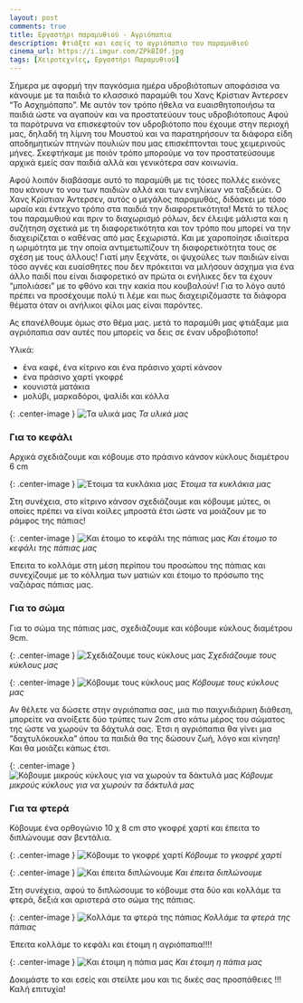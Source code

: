 ```yaml
---
layout: post
comments: true
title: Εργαστήρι παραμυθιού - Αγριόπαπια
description: Φτιάξτε και εσείς το αγριόπαπιο του παραμυθιού
cinema_url: https://i.imgur.com/ZPkBI0f.jpg
tags: [Χειροτεχνίες, Εργαστήρι Παραμυθιού]
---
```


Σήμερα με αφορμή την παγκόσμια ημέρα υδροβιότοπων αποφάσισα να κάνουμε με τα παιδιά το κλασσικό παραμύθι του Χανς Κρίστιαν Άντερσεν “Το Ασχημόπαπο”. Με αυτόν  τον τρόπο ήθελα να ευαισθητοποιήσω τα παιδιά ώστε να αγαπούν και να προστατεύουν τους υδροβιότοπους Αφού τα παρότρυνα να επισκεφτούν τον υδροβιότοπο που έχουμε στην περιοχή μας, δηλαδή τη λίμνη του Μουστού και να παρατηρήσουν τα διάφορα είδη αποδημητικών πτηνών πουλιών που μας επισκέπτονται τους χειμερινούς μήνες. Σκεφτήκαμε με ποιόν τρόπο μπορούμε να τον προστατεύσουμε αρχικά εμείς σαν παιδιά αλλά και γενικότερα σαν κοινωνία.

Αφού λοιπόν διαβάσαμε αυτό το παραμύθι με τις τόσες πολλές εικόνες που κάνουν το νου των παιδιών αλλά και των ενηλίκων να ταξιδεύει. Ο Χανς Κρίστιαν Άντερσεν, αυτός ο μεγάλος παραμυθάς, διδάσκει με τόσο ωραίο και έντεχνο τρόπο στα παιδιά την διαφορετικότητα! Μετά το τέλος του παραμυθιού και πριν το διαχωρισμό ρόλων, δεν έλειψε μάλιστα και η συζήτηση σχετικά με τη διαφορετικότητα και τον τρόπο που μπορεί να την διαχειρίζεται ο καθένας από μας ξεχωριστά. Και με χαροποίησε ιδιαίτερα η ωριμότητα με την οποία αντιμετωπίζουν τη διαφορετικότητα τους σε σχέση με τους άλλους! Γιατί μην ξεχνάτε, οι ψυχούλες των παιδιών είναι τόσο αγνές και ευαίσθητες που δεν πρόκειται να μιλήσουν άσχημα για ένα άλλο παιδί που είναι διαφορετικό αν πρώτα οι ενήλικες δεν τα έχουν “μπολιάσει” με το φθόνο και την κακία που κουβαλούν! Για το λόγο αυτό πρέπει να προσέχουμε πολύ τι λέμε και πως διαχειριζόμαστε τα διάφορα θέματα όταν οι ανήλικοι φίλοι μας είναι παρόντες.

Ας επανέλθουμε όμως στο θέμα μας. μετά το παραμύθι μας φτιάξαμε μια αγριόπαπια σαν αυτές που μπορείς να δεις σε έναν υδροβιότοπο!

Υλικά:

* ένα καφέ, ένα κίτρινο και ένα πράσινο χαρτί κάνσον
* ένα πράσινο χαρτί γκοφρέ
* κουνιστά ματάκια
* μολύβι, μαρκαδόροι, ψαλίδι και κόλλα

{: .center-image } 
![Τα υλικά μας](https://i.imgur.com/70vnhKA.jpg)
*Τα υλικά μας*

### Για το κεφάλι

Αρχικά σχεδιάζουμε και κόβουμε στο πράσινο κάνσον κύκλους διαμέτρου 6 cm

{: .center-image } 
![Έτοιμα τα κυκλάκια μας](https://i.imgur.com/8XJ6BwW.jpg)
*Έτοιμα τα κυκλάκια μας*

Στη συνέχεια, στο κίτρινο κάνσον σχεδιάζουμε και κόβουμε μύτες, οι οποίες πρέπει να είναι κοίλες μπροστά έτσι ώστε να μοιάζουν με το ράμφος της πάπιας!

{: .center-image } 
![Και έτοιμο το κεφάλι της πάπιας μας](https://i.imgur.com/7hTj9PZ.jpg)
*Και έτοιμο το κεφάλι της πάπιας μας*

Έπειτα το κολλάμε στη μέση περίπου του προσώπου της πάπιας και συνεχίζουμε με το κόλλημα των ματιών και έτοιμο το πρόσωπο της ναζιάρας πάπιας μας.

### Για το σώμα

Για το σώμα της πάπιας μας, σχεδιάζουμε και κόβουμε κύκλους διαμέτρου 9cm.

{: .center-image } 
![Σχεδιάζουμε τους κύκλους μας](https://i.imgur.com/5Zgd9s0.jpg)
*Σχεδιάζουμε τους κύκλους μας*

{: .center-image } 
![Κόβουμε τους κύκλους μας](https://i.imgur.com/muGz8OW.jpg)
*Κόβουμε τους κύκλους μας*

Αν θέλετε να δώσετε στην αγριόπαπια σας, μια πιο παιχνιδιάρικη διάθεση, μπορείτε να ανοίξετε δύο τρύπες των 2cm στο κάτω μέρος του σώματος της ώστε να χωρούν τα δάχτυλά σας. Έτσι η αγριόπαπια θα γίνει μια “δαχτυλόκουκλα” όπου τα παιδιά θα της δώσουν ζωή, λόγο και κίνηση! Και θα μοιάζει κάπως έτσι.

{: .center-image } 
![Κόβουμε μικρούς κύκλους για να χωρούν τα δάκτυλά μας](https://i.imgur.com/dTHQaXi.jpg)
*Κόβουμε μικρούς κύκλους για να χωρούν τα δάκτυλά μας*

### Για τα φτερά

Κόβουμε ένα ορθογώνιο 10 χ 8 cm στο γκοφρέ χαρτί και έπειτα το διπλώνουμε σαν βεντάλια.

{: .center-image } 
![Κόβουμε το γκοφρέ χαρτί](https://i.imgur.com/bXD4MN9.jpg)
*Κόβουμε το γκοφρέ χαρτί*

{: .center-image } 
![Και έπειτα διπλώνουμε](https://i.imgur.com/AJaQUzX.jpg)
*Και έπειτα διπλώνουμε*

Στη συνέχεια, αφού το διπλώσουμε το κόβουμε στα δύο και κολλάμε τα φτερά, δεξιά και αριστερά στο σώμα της πάπιας.

{: .center-image } 
![Κολλάμε τα φτερά της πάπιας](https://i.imgur.com/EnFxeRj.jpg)
*Κολλάμε τα φτερά της πάπιας*

Έπειτα κολλάμε το κεφάλι και έτοιμη η αγριόπαπια!!!!

{: .center-image } 
![Και έτοιμη η πάπια μας](https://i.imgur.com/vJbjfA8.jpg)
*Και έτοιμη η πάπια μας*

Δοκιμάστε το και εσείς και στείλτε μου και τις δικές σας προσπάθειες !!! Καλή επιτυχία!